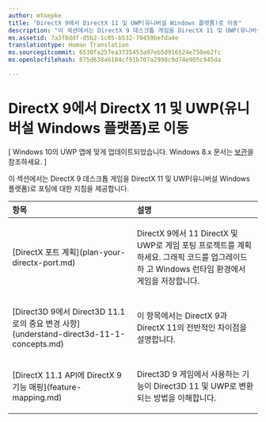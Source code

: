 ```yaml
---
author: mtoepke
title: "DirectX 9에서 DirectX 11 및 UWP(유니버설 Windows 플랫폼)로 이동"
description: "이 섹션에서는 DirectX 9 데스크톱 게임을 DirectX 11 및 UWP(유니버설 Windows 플랫폼)로 포팅에 대한 지침을 제공합니다."
ms.assetid: 7a3f8ddf-d5b2-1c05-b532-70459befda4e
translationtype: Human Translation
ms.sourcegitcommit: 6530fa257ea3735453a97eb5d916524e750e62fc
ms.openlocfilehash: 875d638a6104cf91b707a2998c9d74e905c945da

---
```


# DirectX 9에서 DirectX 11 및 UWP(유니버설 Windows 플랫폼)로 이동


\[ Windows 10의 UWP 앱에 맞게 업데이트되었습니다. Windows 8.x 문서는 [보관](http://go.microsoft.com/fwlink/p/?linkid=619132)을 참조하세요. \]

이 섹션에서는 DirectX 9 데스크톱 게임을 DirectX 11 및 UWP(유니버설 Windows 플랫폼)로 포팅에 대한 지침을 제공합니다.

<table>
<colgroup>
<col width="50%" />
<col width="50%" />
</colgroup>
<thead>
<tr class="header">
<th align="left">항목</th>
<th align="left">설명</th>
</tr>
</thead>
<tbody>
<tr class="odd">
<td align="left"><p>[DirectX 포트 계획](plan-your-directx-port.md)</p></td>
<td align="left"><p>DirectX 9에서 11 DirectX 및 UWP로 게임 포팅 프로젝트를 계획하세요. 그래픽 코드를 업그레이드 하 고 Windows 런타임 환경에서 게임을 저장합니다.</p></td>
</tr>
<tr class="even">
<td align="left"><p>[Direct3D 9에서 Direct3D 11.1로의 중요 변경 사항](understand-direct3d-11-1-concepts.md)</p></td>
<td align="left"><p>이 항목에서는 DirectX 9과 DirectX 11의 전반적인 차이점을 설명합니다.</p></td>
</tr>
<tr class="odd">
<td align="left"><p>[DirectX 11.1 API에 DirectX 9 기능 매핑](feature-mapping.md)</p></td>
<td align="left"><p>Direct3D 9 게임에서 사용하는 기능이 Direct3D 11 및 UWP로 변환되는 방법을 이해합니다.</p></td>
</tr>
</tbody>
</table>

 

 

 







<!--HONumber=Aug16_HO3-->


